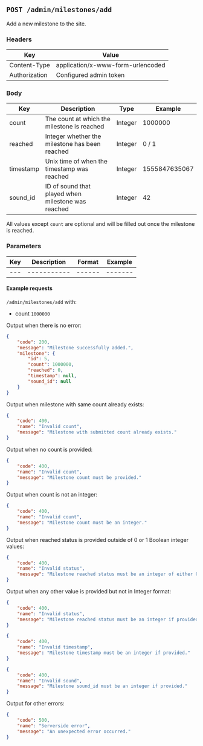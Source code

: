 ## `POST /admin/milestones/add`

Add a new milestone to the site.

### Headers

| Key           | Value                             |
| ------------- | --------------------------------- |
| Content-Type  | application/x-www-form-urlencoded |
| Authorization | Configured admin token            |

### Body

| Key       | Description                                         | Type    | Example       |
| --------- | --------------------------------------------------- | ------- | ------------- |
| count     | The count at which the milestone is reached         | Integer | 1000000       |
| reached   | Integer whether the milestone has been reached      | Integer | 0 / 1         |
| timestamp | Unix time of when the timestamp was reached         | Integer | 1555847635067 |
| sound_id  | ID of sound that played when milestone was reached  | Integer | 42            |

All values except `count` are optional and will be filled out once the milestone is reached.

### Parameters

| Key | Description | Format | Example |
| --- | ----------- | ------ | ------- |
| --- | ----------- | ------ | ------- |

#### Example requests

`/admin/milestones/add` with:
- count `1000000`

Output when there is no error:

```json
{
    "code": 200,
    "message": "Milestone successfully added.",
    "milestone": {
        "id": 5,
        "count": 1000000,
        "reached": 0,
        "timestamp": null,
        "sound_id": null
    }
}
```

Output when milestone with same count already exists:

```json
{
    "code": 400,
    "name": "Invalid count",
    "message": "Milestone with submitted count already exists."
}
```

Output when no count is provided:

```json
{
    "code": 400,
    "name": "Invalid count",
    "message": "Milestone count must be provided."
}
```

Output when count is not an integer:

```json
{
    "code": 400,
    "name": "Invalid count",
    "message": "Milestone count must be an integer."
}
```

Output when reached status is provided outside of 0 or 1 Boolean integer values:

```json
{
    "code": 400,
    "name": "Invalid status",
    "message": "Milestone reached status must be an integer of either 0 or 1 if provided."
}
```

Output when any other value is provided but not in Integer format:

```json
{
    "code": 400,
    "name": "Invalid status",
    "message": "Milestone reached status must be an integer if provided."
}
```

```json
{
    "code": 400,
    "name": "Invalid timestamp",
    "message": "Milestone timestamp must be an integer if provided."
}
```

```json
{
    "code": 400,
    "name": "Invalid sound",
    "message": "Milestone sound_id must be an integer if provided."
}
```

Output for other errors:

```json
{
    "code": 500,
    "name": "Serverside error",
    "message": "An unexpected error occurred."
}
```
